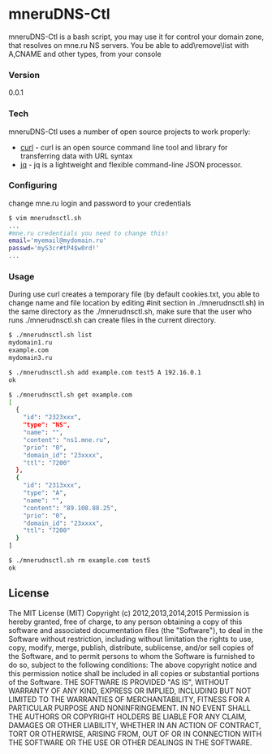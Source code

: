 # mneruDNS-Ctl

mneruDNS-Ctl is a bash script, you may use it for control your domain zone, that resolves on mne.ru NS servers. You be able to add\remove\list with A,CNAME and other types, from your console

### Version
0.0.1

### Tech

mneruDNS-Ctl uses a number of open source projects to work properly:

* [curl] - curl is an open source command line tool and library for transferring data with URL syntax
* [jq] - jq is a lightweight and flexible command-line JSON processor.

### Configuring
change mne.ru login and password to your credentials
```sh
$ vim mnerudnsctl.sh
...
#mne.ru credentials you need to change this!
email='myemail@mydomain.ru'
passwd='myS3cr#tP4$w0rd!'
...
```
### Usage
During use curl creates a temporary file (by default cookies.txt, you able to change name and file location by editing #init section in ./mnerudnsctl.sh) in the same directory as the ./mnerudnsctl.sh, make sure that the user who runs ./mnerudnsctl.sh can create files in the current directory.
```sh
$ ./mnerudnsctl.sh list
mydomain1.ru
example.com
mydomain3.ru
```
```sh
$ ./mnerudnsctl.sh add example.com test5 A 192.16.0.1
ok
```
```sh
$ ./mnerudnsctl.sh get example.com
[
  {
    "id": "2323xxx",
    "type": "NS",
    "name": "",
    "content": "ns1.mne.ru",
    "prio": "0",
    "domain_id": "23xxxx",
    "ttl": "7200"
  },
  {
    "id": "2313xxx",
    "type": "A",
    "name": "",
    "content": "89.108.88.25",
    "prio": "0",
    "domain_id": "23xxxx",
    "ttl": "7200"
  }
]
```
```sh
$ ./mnerudnsctl.sh rm example.com test5
ok
```
License
----
The MIT License (MIT) 
Copyright (c) 2012,2013,2014,2015
Permission is hereby granted, free of charge, to any person obtaining a copy of this software and associated documentation files (the "Software"), to deal in the Software without restriction, including without limitation the rights to use, copy, modify, merge, publish, distribute, sublicense, and/or sell copies of the Software, and to permit persons to whom the Software is furnished to do so, subject to the following conditions: 
The above copyright notice and this permission notice shall be included in all copies or substantial portions of the Software. 
THE SOFTWARE IS PROVIDED "AS IS", WITHOUT WARRANTY OF ANY KIND, EXPRESS OR IMPLIED, INCLUDING BUT NOT LIMITED TO THE WARRANTIES OF MERCHANTABILITY, FITNESS FOR A PARTICULAR PURPOSE AND NONINFRINGEMENT. IN NO EVENT SHALL THE AUTHORS OR COPYRIGHT HOLDERS BE LIABLE FOR ANY CLAIM, DAMAGES OR OTHER LIABILITY, WHETHER IN AN ACTION OF CONTRACT, TORT OR OTHERWISE, ARISING FROM, OUT OF OR IN CONNECTION WITH THE SOFTWARE OR THE USE OR OTHER DEALINGS IN THE SOFTWARE.



   [curl]: <http://curl.haxx.se/>
   [jq]: <https://stedolan.github.io/jq/>




